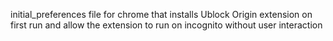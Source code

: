 initial_preferences file for chrome that installs Ublock Origin extension on first run and allow the extension to run on incognito without user interaction
